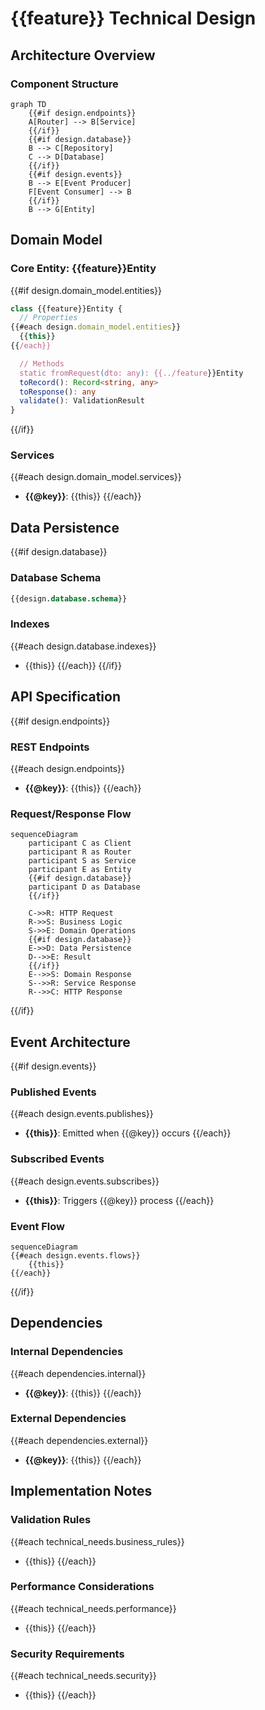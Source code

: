 # {{feature}} Technical Design

## Architecture Overview

### Component Structure
```mermaid
graph TD
    {{#if design.endpoints}}
    A[Router] --> B[Service]
    {{/if}}
    {{#if design.database}}
    B --> C[Repository]
    C --> D[Database]
    {{/if}}
    {{#if design.events}}
    B --> E[Event Producer]
    F[Event Consumer] --> B
    {{/if}}
    B --> G[Entity]
```

## Domain Model

### Core Entity: {{feature}}Entity
{{#if design.domain_model.entities}}
```typescript
class {{feature}}Entity {
  // Properties
{{#each design.domain_model.entities}}
  {{this}}
{{/each}}

  // Methods
  static fromRequest(dto: any): {{../feature}}Entity
  toRecord(): Record<string, any>
  toResponse(): any
  validate(): ValidationResult
}
```
{{/if}}

### Services
{{#each design.domain_model.services}}
- **{{@key}}**: {{this}}
{{/each}}

## Data Persistence

{{#if design.database}}
### Database Schema
```sql
{{design.database.schema}}
```

### Indexes
{{#each design.database.indexes}}
- {{this}}
{{/each}}
{{/if}}

## API Specification

{{#if design.endpoints}}
### REST Endpoints
{{#each design.endpoints}}
- **{{@key}}**: {{this}}
{{/each}}

### Request/Response Flow
```mermaid
sequenceDiagram
    participant C as Client
    participant R as Router
    participant S as Service
    participant E as Entity
    {{#if design.database}}
    participant D as Database
    {{/if}}

    C->>R: HTTP Request
    R->>S: Business Logic
    S->>E: Domain Operations
    {{#if design.database}}
    E->>D: Data Persistence
    D-->>E: Result
    {{/if}}
    E-->>S: Domain Response
    S-->>R: Service Response
    R-->>C: HTTP Response
```
{{/if}}

## Event Architecture

{{#if design.events}}
### Published Events
{{#each design.events.publishes}}
- **{{this}}**: Emitted when {{@key}} occurs
{{/each}}

### Subscribed Events
{{#each design.events.subscribes}}
- **{{this}}**: Triggers {{@key}} process
{{/each}}

### Event Flow
```mermaid
sequenceDiagram
{{#each design.events.flows}}
    {{this}}
{{/each}}
```
{{/if}}

## Dependencies

### Internal Dependencies
{{#each dependencies.internal}}
- **{{@key}}**: {{this}}
{{/each}}

### External Dependencies
{{#each dependencies.external}}
- **{{@key}}**: {{this}}
{{/each}}

## Implementation Notes

### Validation Rules
{{#each technical_needs.business_rules}}
- {{this}}
{{/each}}

### Performance Considerations
{{#each technical_needs.performance}}
- {{this}}
{{/each}}

### Security Requirements
{{#each technical_needs.security}}
- {{this}}
{{/each}}